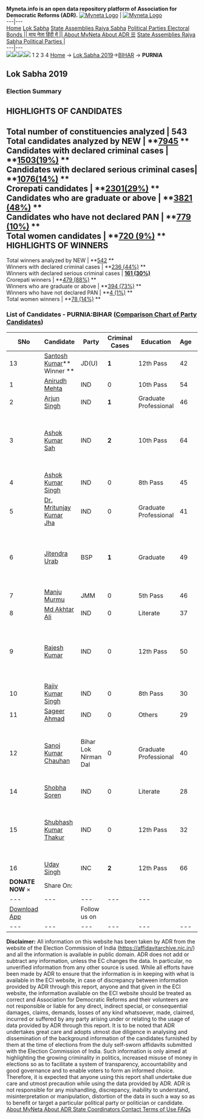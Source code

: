 **Myneta.info is an open data repository platform of Association for Democratic Reforms (ADR).**
[![Myneta Logo](https://www.myneta.info/lib/img/myneta-logo.png)](https://www.myneta.info/) | [![Myneta Logo](https://www.myneta.info/lib/img/adr-logo.png)](https://adrindia.org)  
---|---  
[Home](https://www.myneta.info/) [Lok Sabha](https://www.myneta.info/#ls "Lok Sabha") [ State Assemblies ](https://www.myneta.info/#sa "State Assemblies") [Rajya Sabha](https://www.myneta.info/#rs "Rajya Sabha") [Political Parties ](https://www.myneta.info/party "Political Parties") [ Electoral Bonds ](https://www.myneta.info/electoral_bonds "Electoral Bonds") [ || माय नेता हिंदी में || ](https://translate.google.co.in/translate?prev=hp&hl=en&js=y&u=www.myneta.info&sl=en&tl=hi&history_state0=) [ About MyNeta ](https://adrindia.org/content/about-myneta) [ About ADR ](https://adrindia.org/about-adr/who-we-are) [☰](javascript:void\(0\))
[ State Assemblies ](https://www.myneta.info/#sa "State Assemblies") [ Rajya Sabha ](https://www.myneta.info/#rs "Rajya Sabha") [ Political Parties ](https://www.myneta.info/party "Political Parties")
|   
---|---  
![](https://www.myneta.info/lib/img/banner/banner-1.png)![](https://www.myneta.info/lib/img/banner/banner-2.png)![](https://www.myneta.info/lib/img/banner/banner-3.png)![](https://www.myneta.info/lib/img/banner/banner-4.png)
1  2  3  4 
[Home](https://www.myneta.info/) → [Lok Sabha 2019](https://www.myneta.info/LokSabha2019/)→[BIHAR](https://www.myneta.info/LokSabha2019/index.php?action=show_constituencies&state_id=37) → **PURNIA**
### 
## Lok Sabha 2019
###  Election Summary 
HIGHLIGHTS OF CANDIDATES  
---  
Total number of constituencies analyzed |  543   
Total candidates analyzed by NEW | **[7945](https://www.myneta.info/LokSabha2019/index.php?action=summary&subAction=candidates_analyzed&sort=candidate#summary) **  
Candidates with declared criminal cases | **[1503(19%)](https://www.myneta.info/LokSabha2019/index.php?action=summary&subAction=crime&sort=candidate#summary) **  
Candidates with declared serious criminal cases| **[1076(14%)](https://www.myneta.info/LokSabha2019/index.php?action=summary&subAction=serious_crime&sort=candidate#summary) **  
Crorepati candidates | **[2301(29%)](https://www.myneta.info/LokSabha2019/index.php?action=summary&subAction=crorepati&sort=candidate#summary) **  
Candidates who are graduate or above | **[3821 (48%)](https://www.myneta.info/LokSabha2019/index.php?action=summary&subAction=education&sort=candidate#summary) **  
Candidates who have not declared PAN | **[779 (10%)](https://www.myneta.info/LokSabha2019/index.php?action=summary&subAction=without_pan&sort=candidate#summary) **  
Total women candidates | **[720 (9%)](https://www.myneta.info/LokSabha2019/index.php?action=summary&subAction=women_candidate&sort=candidate#summary) **  
HIGHLIGHTS OF WINNERS  
---  
Total winners analyzed by NEW | **[542](https://www.myneta.info/LokSabha2019/index.php?action=summary&subAction=winner_analyzed&sort=candidate#summary) **  
Winners with declared criminal cases | **[236 (44%)](https://www.myneta.info/LokSabha2019/index.php?action=summary&subAction=winner_crime&sort=candidate#summary) **  
Winners with declared serious criminal cases | **[161 (30%)](https://www.myneta.info/LokSabha2019/index.php?action=summary&subAction=winner_serious_crime&sort=candidate#summary)**  
Crorepati winners | **[479 (88%)](https://www.myneta.info/LokSabha2019/index.php?action=summary&subAction=winner_crorepati&sort=candidate#summary) **  
Winners who are graduate or above | **[394 (73%)](https://www.myneta.info/LokSabha2019/index.php?action=summary&subAction=winner_education&sort=candidate#summary) **  
Winners who have not declared PAN | **[4 (1%)](https://www.myneta.info/LokSabha2019/index.php?action=summary&subAction=winner_without_pan&sort=candidate#summary) **  
Total women winners | **[78 (14%)](https://www.myneta.info/LokSabha2019/index.php?action=summary&subAction=winner_women&sort=candidate#summary) **  
### List of Candidates - PURNIA:BIHAR ([Comparison Chart of Party Candidates](https://www.myneta.info/LokSabha2019/comparisonchart.php?constituency_id=482))
SNo | Candidate| Party| Criminal Cases| Education| Age| Total Assets| Liabilities  
---|---|---|---|---|---|---|---  
13  | [Santosh Kumar](https://www.myneta.info/LokSabha2019/candidate.php?candidate_id=4956)** Winner ** | JD(U) | **1** | 12th Pass| 42 | Rs 4,10,36,294 ~ 4 Crore+ | Rs 25,00,000 ~ 25 Lacs+  
1  | [Anirudh Mehta](https://www.myneta.info/LokSabha2019/candidate.php?candidate_id=5963) | IND | 0 | 10th Pass| 54 | Rs 1,26,17,500 ~ 1 Crore+ | Rs 0 ~   
2  | [Arjun Singh](https://www.myneta.info/LokSabha2019/candidate.php?candidate_id=5960) | IND | **1** | Graduate Professional| 46 | Rs 17,28,768 ~ 17 Lacs+ | Rs 1,40,000 ~ 1 Lacs+  
3  | [Ashok Kumar Sah](https://www.myneta.info/LokSabha2019/candidate.php?candidate_id=5967) | IND | **2** | 10th Pass| 64 | ![](https://myneta.info/image_v2.php?myneta_folder=LokSabha2019&candidate_id=5967&col=ta) | ![](https://myneta.info/image_v2.php?myneta_folder=LokSabha2019&candidate_id=5967&col=lia)  
4  | [Ashok Kumar Singh](https://www.myneta.info/LokSabha2019/candidate.php?candidate_id=5599) | IND | 0 | 8th Pass| 45 | Rs 56,36,784 ~ 56 Lacs+ | Rs 0 ~   
5  | [Dr. Mritunjay Kumar Jha](https://www.myneta.info/LokSabha2019/candidate.php?candidate_id=5103) | IND | 0 | Graduate Professional| 41 | Rs 14,22,104 ~ 14 Lacs+ | Rs 3,60,710 ~ 3 Lacs+  
6  | [Jitendra Urab](https://www.myneta.info/LokSabha2019/candidate.php?candidate_id=5382) | BSP | **1** | Graduate| 49 | ![](https://myneta.info/image_v2.php?myneta_folder=LokSabha2019&candidate_id=5382&col=ta) | ![](https://myneta.info/image_v2.php?myneta_folder=LokSabha2019&candidate_id=5382&col=lia)  
7  | [Manju Murmu](https://www.myneta.info/LokSabha2019/candidate.php?candidate_id=5962) | JMM | 0 | 5th Pass| 46 | Rs 3,27,10,000 ~ 3 Crore+ | Rs 0 ~   
8  | [Md Akhtar Ali](https://www.myneta.info/LokSabha2019/candidate.php?candidate_id=5383) | IND | 0 | Literate| 37 | Rs 20,524 ~ 20 Thou+ | Rs 0 ~   
9  | [Rajesh Kumar](https://www.myneta.info/LokSabha2019/candidate.php?candidate_id=5961) | IND | 0 | 12th Pass| 50 | ![](https://myneta.info/image_v2.php?myneta_folder=LokSabha2019&candidate_id=5961&col=ta) | ![](https://myneta.info/image_v2.php?myneta_folder=LokSabha2019&candidate_id=5961&col=lia)  
10  | [Rajiv Kumar Singh](https://www.myneta.info/LokSabha2019/candidate.php?candidate_id=5969) | IND | 0 | 8th Pass| 30 | Rs 96,25,000 ~ 96 Lacs+ | Rs 0 ~   
11  | [Sageer Ahmad](https://www.myneta.info/LokSabha2019/candidate.php?candidate_id=5970) | IND | 0 | Others| 29 | Rs 4,58,449 ~ 4 Lacs+ | Rs 0 ~   
12  | [Sanoj Kumar Chauhan](https://www.myneta.info/LokSabha2019/candidate.php?candidate_id=5964) | Bihar Lok Nirman Dal | 0 | Graduate Professional| 40 | ![](https://myneta.info/image_v2.php?myneta_folder=LokSabha2019&candidate_id=5964&col=ta) | ![](https://myneta.info/image_v2.php?myneta_folder=LokSabha2019&candidate_id=5964&col=lia)  
14  | [Shobha Soren](https://www.myneta.info/LokSabha2019/candidate.php?candidate_id=5965) | IND | 0 | Literate| 28 | Rs 5,89,000 ~ 5 Lacs+ | Rs 4,00,000 ~ 4 Lacs+  
15  | [Shubhash Kumar Thakur](https://www.myneta.info/LokSabha2019/candidate.php?candidate_id=5968) | IND | 0 | 12th Pass| 32 | ![](https://myneta.info/image_v2.php?myneta_folder=LokSabha2019&candidate_id=5968&col=ta) | ![](https://myneta.info/image_v2.php?myneta_folder=LokSabha2019&candidate_id=5968&col=lia)  
16  | [Uday Singh](https://www.myneta.info/LokSabha2019/candidate.php?candidate_id=5381) | INC | **2** | 12th Pass| 66 | Rs 3,41,86,43,970 ~ 341 Crore+ | Rs 71,57,92,024 ~ 71 Crore+  
|  **DONATE NOW** × |  Share On:  | [](https://api.whatsapp.com/send?text=https%3A%2F%2Fmyneta.info%2Fpunjab2022%2Findex.php%3Faction%3Dshow_constituencies%26state_id%3D19) | [](https://www.facebook.com/sharer/sharer.php?u=https%3A%2F%2Fmyneta.info%2Fpunjab2022%2Findex.php%3Faction%3Dshow_constituencies%26state_id%3D19) | [](https://twitter.com/share?url=https%3A%2F%2Fmyneta.info%2Fpunjab2022%2Findex.php%3Faction%3Dshow_constituencies%26state_id%3D19)  
---|---|---|---|---  
| [ Download App ](https://play.google.com/store/apps/details?id=com.webrosoft.myneta1&pcampaignid=pcampaignidMKT-Other-global-all-co-prtnr-py-PartBadge-Mar2515-1) | [](https://play.google.com/store/apps/details?id=com.webrosoft.myneta1&pcampaignid=pcampaignidMKT-Other-global-all-co-prtnr-py-PartBadge-Mar2515-1) |  Follow us on  | [](https://www.facebook.com/adrindia.org/) | [](https://twitter.com/adrspeaks) | [](https://groups.google.com/g/national-election-watch?hl=en&pli=1) | [](https://www.instagram.com/adrspeaks/) | [](https://www.youtube.com/user/adrspeaks) | [](https://sharechat.com/profile/adrspeaks)  
---|---|---|---|---|---|---|---|---  
**Disclaimer:** All information on this website has been taken by ADR from the website of the Election Commission of India (https://affidavitarchive.nic.in/) and all the information is available in public domain. ADR does not add or subtract any information, unless the EC changes the data. In particular, no unverified information from any other source is used. While all efforts have been made by ADR to ensure that the information is in keeping with what is available in the ECI website, in case of discrepancy between information provided by ADR through this report, anyone and that given in the ECI website, the information available on the ECI website should be treated as correct and Association for Democratic Reforms and their volunteers are not responsible or liable for any direct, indirect special, or consequential damages, claims, demands, losses of any kind whatsoever, made, claimed, incurred or suffered by any party arising under or relating to the usage of data provided by ADR through this report. It is to be noted that ADR undertakes great care and adopts utmost due diligence in analysing and dissemination of the background information of the candidates furnished by them at the time of elections from the duly self-sworn affidavits submitted with the Election Commission of India. Such information is only aimed at highlighting the growing criminality in politics, increased misuse of money in elections so as to facilitate a system of transparency, accountability and good governance and to enable voters to form an informed choice. Therefore, it is expected that anyone using this report shall undertake due care and utmost precaution while using the data provided by ADR. ADR is not responsible for any mishandling, discrepancy, inability to understand, misinterpretation or manipulation, distortion of the data in such a way so as to benefit or target a particular political party or politician or candidate. 
[ About MyNeta ](https://adrindia.org/content/about-myneta) [ About ADR ](https://adrindia.org/about-adr/who-we-are) [ State Coordinators ](https://adrindia.org/about-adr/state-coordinators) [ Contact ](https://adrindia.org/contact-us) [ Terms of Use ](https://adrindia.org/content/adr-terms-use) [ FAQs ](https://adrindia.org/content/faqs)
